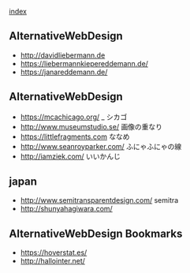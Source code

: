 [index](https://github.com/kitasenjudesign/bookmarks/blob/master/README.md)

## AlternativeWebDesign

* http://davidliebermann.de
* https://liebermannkiepereddemann.de/
* https://janareddemann.de/

## AlternativeWebDesign

* https://mcachicago.org/ _ シカゴ
* http://www.museumstudio.se/ 画像の重なり
* https://littlefragments.com ななめ
* http://www.seanroyparker.com/ ふにゃふにゃの線
* http://iamziek.com/ いいかんじ

## japan

* http://www.semitransparentdesign.com/ semitra
* http://shunyahagiwara.com/

## AlternativeWebDesign Bookmarks
* https://hoverstat.es/
* http://hallointer.net/
